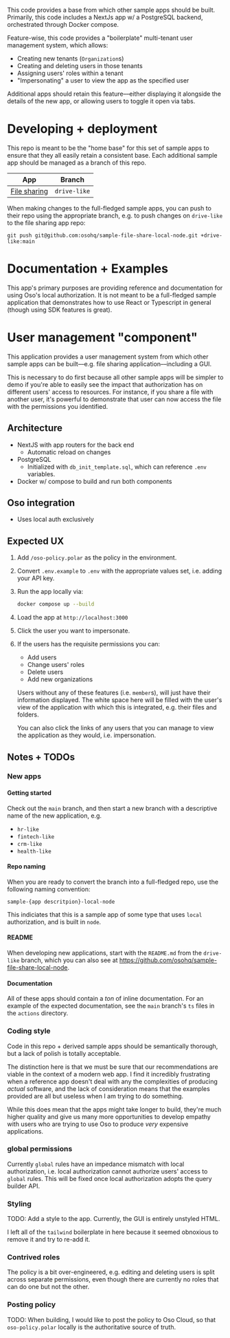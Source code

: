 This code provides a base from which other sample apps should be built.
Primarily, this code includes a NextJs app w/ a PostgreSQL backend, orchestrated
through Docker compose.

Feature-wise, this code provides a "boilerplate" multi-tenant user management
system, which allows:

- Creating new tenants (`Organization`s)
- Creating and deleting users in those tenants
- Assigning users' roles within a tenant
- "Impersonating" a user to view the app as the specified user

Additional apps should retain this feature––either displaying it alongside the
details of the new app, or allowing users to toggle it open via tabs.

# Developing + deployment

This repo is meant to be the "home base" for this set of sample apps to ensure
that they all easily retain a consistent base. Each additional sample app should
be managed as a branch of this repo.

| App                                                                   | Branch       |
| --------------------------------------------------------------------- | ------------ |
| [File sharing](https://github.com/osohq/sample-file-share-local-node) | `drive-like` |

When making changes to the full-fledged sample apps, you can push to their repo
using the appropriate branch, e.g. to push changes on `drive-like` to the file
sharing app repo:

```
git push git@github.com:osohq/sample-file-share-local-node.git +drive-like:main
```

# Documentation + Examples

This app's primary purposes are providing reference and documentation for using
Oso's local authorization. It is not meant to be a full-fledged sample
application that demonstrates how to use React or Typescript in general (though
using SDK features is great).

# User management "component"

This application provides a user management system from which other sample apps
can be built––e.g. file sharing application––including a GUI.

This is necessary to do first because all other sample apps will be simpler to
demo if you're able to easily see the impact that authorization has on different
users' access to resources. For instance, if you share a file with another user,
it's powerful to demonstrate that user can now access the file with the
permissions you identified.

## Architecture

- NextJS with app routers for the back end
  - Automatic reload on changes
- PostgreSQL
  - Initialized with `db_init_template.sql`, which can reference `.env`
    variables.
- Docker w/ compose to build and run both components

## Oso integration

- Uses local auth exclusively

## Expected UX

1. Add `/oso-policy.polar` as the policy in the environment.
1. Convert `.env.example` to `.env` with the appropriate values set, i.e. adding
   your API key.
1. Run the app locally via:
   ```sh
   docker compose up --build
   ```
1. Load the app at `http://localhost:3000`
1. Click the user you want to impersonate.
1. If the users has the requisite permissions you can:

   - Add users
   - Change users' roles
   - Delete users
   - Add new organizations

   Users without any of these features (i.e. `member`s), will just have their
   information displayed. The white space here will be filled with the user's
   view of the application with which this is integrated, e.g. their files and
   folders.

   You can also click the links of any users that you can manage to view the
   application as they would, i.e. impersonation.

## Notes + TODOs

### New apps

#### Getting started

Check out the `main` branch, and then start a new branch with a descriptive name
of the new application, e.g.

- `hr-like`
- `fintech-like`
- `crm-like`
- `health-like`

#### Repo naming

When you are ready to convert the branch into a full-fledged repo, use the
following naming convention:

`sample-{app descritpion}-local-node`

This indiciates that this is a sample app of some type that uses `local`
authorization, and is built in `node`.

#### README

When developing new applications, start with the `README.md` from the
`drive-like` branch, which you can also see at
<https://github.com/osohq/sample-file-share-local-node>.

#### Documentation

All of these apps should contain a _ton_ of inline documentation. For an example
of the expected documentation, see the `main` branch's `ts` files in the
`actions` directory.

### Coding style

Code in this repo + derived sample apps should be semantically thorough, but a
lack of polish is totally acceptable.

The distinction here is that we must be sure that our recommendations are viable
in the context of a modern web app. I find it incredibly frustrating when a
reference app doesn't deal with any the complexities of producing _actual_
software, and the lack of consideration means that the examples provided are all
but useless when I am trying to do something.

While this does mean that the apps might take longer to build, they're much
higher quality and give us many more opportunities to develop empathy with users
who are trying to use Oso to produce _very_ expensive applications.

### global permissions

Currently `global` rules have an impedance mismatch with local authorization,
i.e. local authorization cannot authorize users' access to `global` rules. This
will be fixed once local authorization adopts the query builder API.

### Styling

TODO: Add a style to the app. Currently, the GUI is entirely unstyled HTML.

I left all of the `tailwind` boilerplate in here because it seemed obnoxious to
remove it and try to re-add it.

### Contrived roles

The policy is a bit over-engineered, e.g. editing and deleting users is split
across separate permissions, even though there are currently no roles that can
do one but not the other.

### Posting policy

TODO: When building, I would like to post the policy to Oso Cloud, so that
`oso-policy.polar` locally is the authoritative source of truth.

